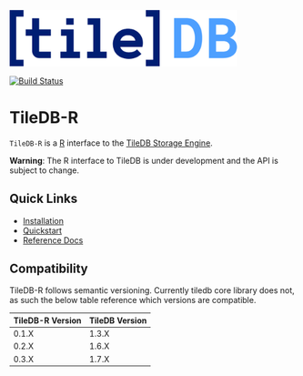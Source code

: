 <a href="https://tiledb.com"><img src="https://github.com/TileDB-Inc/TileDB/raw/dev/doc/source/_static/tiledb-logo_color_no_margin_@4x.png" alt="TileDB logo" width="400"></a>

[![Build Status](https://travis-ci.org/TileDB-Inc/TileDB-R.svg?branch=master)](https://travis-ci.org/TileDB-Inc/TileDB-R)

# TileDB-R

`TileDB-R` is a [R](https://www.r-project.org/) interface to the [TileDB Storage Engine](https://github.com/TileDB-Inc/TileDB).

**Warning**: The R interface to TileDB is under development and the API is subject to change.

## Quick Links

- [Installation](https://docs.tiledb.com/developer/installation)
- [Quickstart](https://docs.tiledb.com/developer/quickstart)
- [Reference Docs](https://tiledb-inc.github.io/TileDB-R/)


## Compatibility

TileDB-R follows semantic versioning. Currently tiledb core library does not,
as such the below table reference which versions are compatible.

| TileDB-R Version | TileDB Version |
| ----------------- | -------------- |
| 0.1.X             | 1.3.X          |
| 0.2.X             | 1.6.X          |
| 0.3.X             | 1.7.X          |

